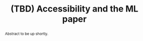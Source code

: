 ---
sequence_id: 1
speaker: Jeff Bigham
affil: Carnegie Melon University
webpage: https://www.cs.cmu.edu/~jbigham/
img: jeffbigham.jpg
title: (TBD) Accessibility and the ML paper
time: 0830 - 0900
abstract: Abstract to be up shortly.
---